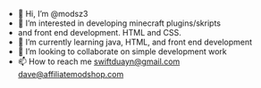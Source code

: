 - 👋 Hi, I’m @modsz3
- 👀 I’m interested in developing minecraft plugins/skripts
- and front end development. HTML and CSS.
- 🌱 I’m currently learning java, HTML, and front end development
- 💞️ I’m looking to collaborate on simple development work
- 📫 How to reach me swiftduayn@gmail.com
dave@affiliatemodshop.com
<!---
modsz3/modsz3 is a ✨ special ✨ repository because its `README.md` (this file) appears on your GitHub profile.
You can click the Preview link to take a look at your changes.
--->
